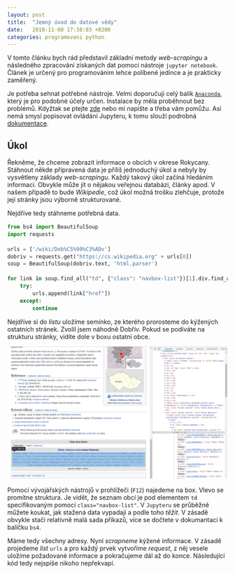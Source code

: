 ```yaml
---
layout: post
title:  "Jemný úvod do datové vědy"
date:   2018-11-08 17:38:03 +0200
categories: programovani python
---
```


V tomto článku bych rád představil základní metody *web-scrapingu* a následného zpracování získaných dat pomocí nástroje `jupyter notebook`. Článek je určený pro programováním lehce políbené jedince a je prakticky zaměřený.

Je potřeba sehnat potřebné nástroje. Velmi doporučuji celý balík [`Anaconda`](https://www.anaconda.com/), který je pro podobné účely určen. Instalace by měla proběhnout bez problémů. Kdyžtak se ptejte [zde](google.com) nebo mi napište a třeba vám pomůžu. Asi nemá smysl popisovat ovládání Jupyteru, k tomu slouží podrobná [dokumentace](https://jupyter-notebook.readthedocs.io/en/stable/notebook.html).

## Úkol
Řekněme, že chceme zobrazit informace o obcích v okrese Rokycany. Stáhnout někde připravená data je příliš jednoduchý úkol a nebyly by vysvětleny základy *web-scrapingu*. Každý takový úkol začíná hledáním informací. Obvykle může jít o nějakou veřejnou databázi, články apod. V našem případě to bude *Wikipedie*, což úkol možná trošku zlehčuje, protože její stránky jsou výborně strukturované. 

Nejdříve tedy stáhneme potřebná data.

``` python
from bs4 import BeautifulSoup
import requests

urls = ['/wiki/Dob%C5%99%C3%ADv']
dobriv = requests.get("https://cs.wikipedia.org" + urls[0])
soup = BeautifulSoup(dobriv.text, 'html.parser')

for link in soup.find_all("td", {"class": "navbox-list"})[1].div.find_all("a"):
    try:
        urls.append(link["href"])
    except:
        continue
```

Nejdříve si do *listu* uložíme semínko, ze kterého prorosteme do kýžených ostatních stránek. Zvolil jsem náhodně Dobřív. Pokud se podíváte na strukturu stránky, vidíte dole v boxu ostatní obce. 

![Screenshot](/assets/dobrivwiki.png)

Pomocí vývojářských nástrojů v prohlížeči (`F12`) najedeme na box. Vlevo se promítne struktura. Je vidět, že seznam obcí je pod elementem `td` specifikovaným pomocí `class="navbox-list"`. V `Jupyteru` se průběžně můžete koukat, jak stažená data vypadají a podle toho *těžit*. V zásadě obvykle stačí relativně malá sada příkazů, více se dočtete v dokumantaci k balíčku `bs4`.

Máme tedy všechny adresy. Nyní *scrapneme* kýžené informace. V zásadě projedeme *list* `urls` a pro každý prvek vytvoříme *request*, z něj vesele uložíme požadované informace a pokračujeme dál až do konce. Následující kód tedy nejspíše nikoho nepřekvapí. 

``` python


```
